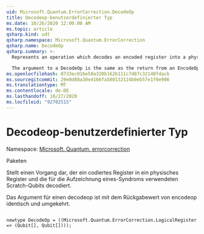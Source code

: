 ```yaml
---
uid: Microsoft.Quantum.ErrorCorrection.DecodeOp
title: Decodeop-benutzerdefinierter Typ
ms.date: 10/26/2020 12:00:00 AM
ms.topic: article
qsharp.kind: udt
qsharp.namespace: Microsoft.Quantum.ErrorCorrection
qsharp.name: DecodeOp
qsharp.summary: >-
  Represents an operation which decodes an encoded register into a physical register and the scratch qubits used to record a syndrome.

  The argument to a DecodeOp is the same as the return from an EncodeOp, and vice versa.
ms.openlocfilehash: 0733ec016e50a320b162b111c7d87c32140fdacb
ms.sourcegitcommit: 29e0d88a30e4166fa580132124b0eb57e1f0e986
ms.translationtype: MT
ms.contentlocale: de-DE
ms.lasthandoff: 10/27/2020
ms.locfileid: "92702515"
---
```

# <a name="decodeop-user-defined-type"></a>Decodeop-benutzerdefinierter Typ

Namespace: [Microsoft. Quantum. errorcorrection](xref:Microsoft.Quantum.ErrorCorrection)

Paketen [](https://nuget.org/packages/)


Stellt einen Vorgang dar, der ein codiertes Register in ein physisches Register und die für die Aufzeichnung eines-Syndroms verwendeten Scratch-Qubits decodiert.

Das Argument für einen decodeop ist mit dem Rückgabewert von encodeop identisch und umgekehrt.

```qsharp

newtype DecodeOp = ((Microsoft.Quantum.ErrorCorrection.LogicalRegister => (Qubit[], Qubit[])));
```

